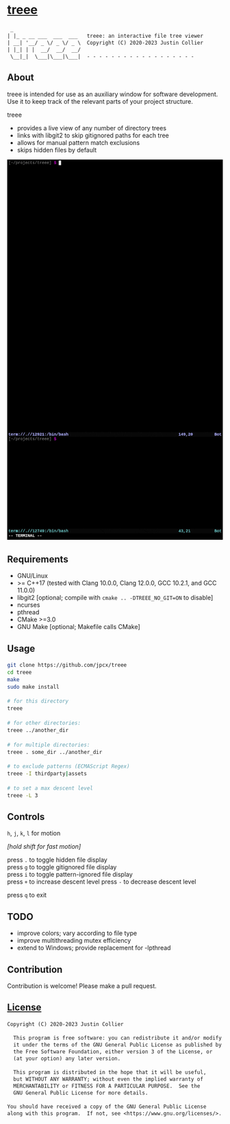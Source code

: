 # [treee](CHANGELOG.md)

```
 _
| |_ _ __ ___  ___  ___   treee: an interactive file tree viewer
| __| '__/ _ \/ _ \/ _ \  Copyright (C) 2020-2023 Justin Collier
| |_| | |  __/  __/  __/
 \__|_|  \___|\___|\___|  - - - - - - - - - - - - - - - - - -
```

## About

treee is intended for use as an auxiliary window for software development.  
Use it to keep track of the relevant parts of your project structure.

treee  
- provides a live view of any number of directory trees
- links with libgit2 to skip gitignored paths for each tree
- allows for manual pattern match exclusions
- skips hidden files by default

![](./.assets/demo.gif)

## Requirements

- GNU/Linux
- \>= C++17 (tested with Clang 10.0.0, Clang 12.0.0, GCC 10.2.1, and GCC 11.0.0)
- libgit2 [optional; compile with `cmake .. -DTREEE_NO_GIT=ON` to disable]
- ncurses
- pthread
- CMake >=3.0
- GNU Make [optional; Makefile calls CMake]

## Usage

```bash
git clone https://github.com/jpcx/treee
cd treee
make
sudo make install

# for this directory
treee

# for other directories:
treee ../another_dir

# for multiple directories:
treee . some_dir ../another_dir

# to exclude patterns (ECMAScript Regex)
treee -I thirdparty|assets

# to set a max descent level
treee -L 3
```

## Controls

`h`, `j`, `k`, `l` for motion

_[hold shift for fast motion]_

press `.` to toggle hidden file display  
press `g` to toggle gitignored file display  
press `i` to toggle pattern-ignored file display  
press `+` to increase descent level
press `-` to decrease descent level

press `q` to exit

## TODO

- improve colors; vary according to file type
- improve multithreading mutex efficiency
- extend to Windows; provide replacement for -lpthread

## Contribution

Contribution is welcome! Please make a pull request.

## [License](LICENSE)

```
Copyright (C) 2020-2023 Justin Collier

  This program is free software: you can redistribute it and/or modify
  it under the terms of the GNU General Public License as published by
  the Free Software Foundation, either version 3 of the License, or
  (at your option) any later version.

  This program is distributed in the hope that it will be useful,
  but WITHOUT ANY WARRANTY; without even the implied warranty of
  MERCHANTABILITY or FITNESS FOR A PARTICULAR PURPOSE.  See the
  GNU General Public License for more details.

You should have received a copy of the GNU General Public License
along with this program.  If not, see <https://www.gnu.org/licenses/>.
```
